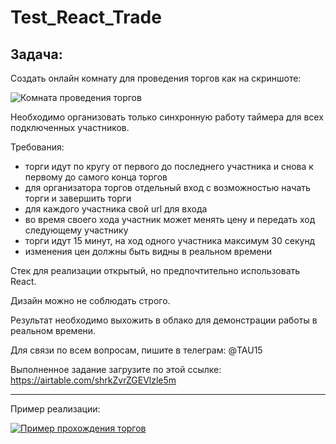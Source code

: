 # Test_React_Trade
Задача:
-------

Создать онлайн комнату для проведения торгов как на скриншоте:

![Комната проведения торгов](https://github.com/lotus-uems/Test_Task_React/blob/main/timer.png?nocache=1) 

Необходимо организовать только синхронную работу таймера для всех подключенных участников. 

Требования:
- торги идут по кругу от первого до последнего участника и снова к первому до самого конца торгов
- для организатора торгов отдельный вход с возможностью начать торги и завершить торги
- для каждого участника свой url для входа
- во время своего хода участник может менять цену и передать ход следующему участнику
- торги идут 15 минут, на ход одного участника максимум 30 секунд
- изменения цен должны быть видны в реальном времени

Стек для реализации открытый, но предпочтительно использовать React.

Дизайн можно не соблюдать строго.

Результат необходимо выхожить в облако для демонстрации работы в реальном времени.

Для связи по всем вопросам, пишите в телеграм: @TAU15

Выполненное задание загрузите по этой ссылке: https://airtable.com/shrkZvrZGEVlzle5m

-------------

Пример реализации:

[![Пример прохождения торгов](https://github.com/lotus-uems/Test_React_Trade/blob/main/lotus-trade-video.png)](https://www.youtube.com/watch?v=YLVSHvq5g6k "Пример прохождения торгов")
